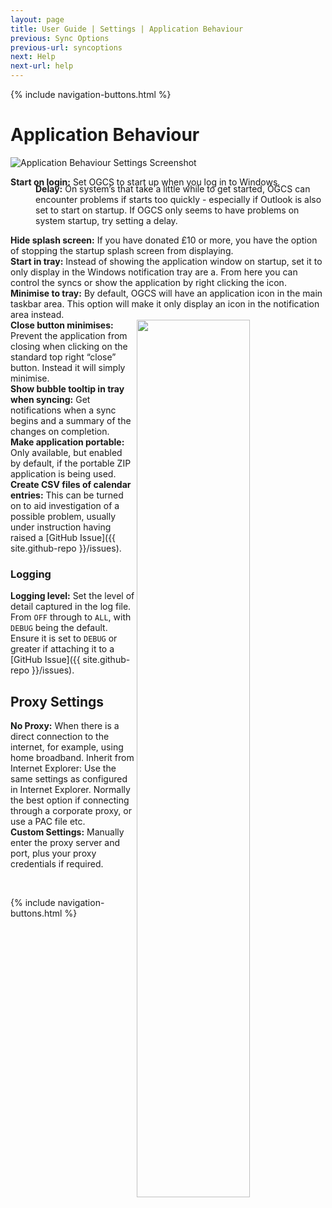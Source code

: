 ```yaml
---
layout: page
title: User Guide | Settings | Application Behaviour
previous: Sync Options
previous-url: syncoptions
next: Help
next-url: help
---
```

{% include navigation-buttons.html %}

# Application Behaviour

![Application Behaviour Settings Screenshot](options-appbehaviour.png)

**Start on login:** Set OGCS to start up when you log in to Windows. 
<p style="margin-left:40px;margin-top:-20px"><b>Delay:</b> On system’s that take a little while to get started, OGCS can encounter problems if starts too quickly - especially if Outlook is also set to start on startup. If OGCS only seems to have problems on system startup, try setting a delay.</p>

**Hide splash screen:** If you have donated £10 or more, you have the option of stopping the startup splash screen from displaying.  
**Start in tray:** Instead of showing the application window on startup, set it to only display in the Windows notification tray are  a. From here you can control the syncs or show the application by right clicking the icon.  
**Minimise to tray:** By default, OGCS will have an application icon in the main taskbar area. This option will make it only display an icon in the notification area instead.  
<img src="options-appbehaviour-close.png" align="right" width="60%"/>
**Close button minimises:** Prevent the application from closing when clicking on the standard top right “close” button. Instead it will simply minimise.   
**Show bubble tooltip in tray when syncing:** Get notifications when a sync begins and a summary of the changes on completion.  
**Make application portable:** Only available, but enabled by default, if the portable ZIP application is being used.  
**Create CSV files of calendar entries:** This can be turned on to aid investigation of a possible problem, usually under instruction having raised a [GitHub Issue]({{ site.github-repo }}/issues).  

### Logging
**Logging level:** Set the level of detail captured in the log file. From `OFF` through to `ALL`, with `DEBUG` being the default. Ensure it is set to `DEBUG` or greater if attaching it to a [GitHub Issue]({{ site.github-repo }}/issues).

## Proxy Settings
**No Proxy:** When there is a direct connection to the internet, for example, using home broadband.
Inherit from Internet Explorer: Use the same settings as configured in Internet Explorer. Normally the best option if connecting through a corporate proxy, or use a PAC file etc.  
**Custom Settings:** Manually enter the proxy server and port, plus your proxy credentials if required.


<p>&nbsp;</p>
{% include navigation-buttons.html %}
<p>&nbsp;</p>
